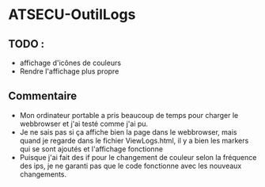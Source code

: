 # ATSECU-OutilLogs

## TODO : 

* affichage d'icônes de couleurs
* Rendre l'affichage plus propre 

## Commentaire

* Mon ordinateur portable a pris beaucoup de temps pour charger le webbrowser et j'ai testé comme j'ai pu.
* Je ne sais pas si ça affiche bien la page dans le webbrowser, mais quand je regarde dans le fichier ViewLogs.html, il y a bien les markers qui se sont ajoutés et l'affichage fonctionne 
* Puisque j'ai fait des if pour le changement de couleur selon la fréquence des ips, je ne garanti pas que le code fonctionne avec les nouveaux changements.
